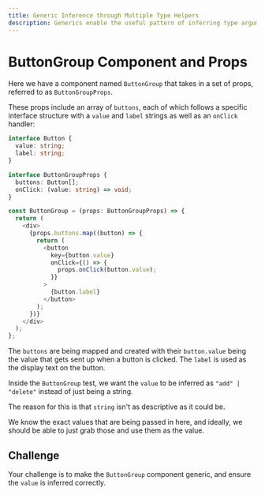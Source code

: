 ```yaml
---
title: Generic Inference through Multiple Type Helpers
description: Generics enable the useful pattern of inferring type arguments through multiple different type helpers.
---
```



# ButtonGroup Component and Props

Here we have a component named `ButtonGroup` that takes in a set of props, referred to as `ButtonGroupProps`. 

These props include an array of `buttons`, each of which follows a specific interface structure with a `value` and `label` strings as well as an `onClick` handler:


```typescript
interface Button {
  value: string;
  label: string;
}

interface ButtonGroupProps {
  buttons: Button[];
  onClick: (value: string) => void;
}

const ButtonGroup = (props: ButtonGroupProps) => {
  return (
    <div>
      {props.buttons.map((button) => {
        return (
          <button
            key={button.value}
            onClick={() => {
              props.onClick(button.value);
            }}
          >
            {button.label}
          </button>
        );
      })}
    </div>
  );
};
```

The `buttons` are being mapped and created with their `button.value` being the value that gets sent up when a button is clicked. The `label` is used as the display text on the button.

Inside the `ButtonGroup` test, we want the `value` to be inferred as `"add" | "delete"` instead of just being a string.

The reason for this is that `string` isn't as descriptive as it could be.

We know the exact values that are being passed in here, and ideally, we should be able to just grab those and use them as the value. 

## Challenge

Your challenge is to make the `ButtonGroup` component generic, and ensure the `value` is inferred correctly.